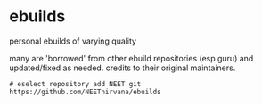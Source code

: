 # ebuilds
personal ebuilds of varying quality

many are 'borrowed' from other ebuild repositories (esp guru) and updated/fixed as needed. credits to their original maintainers.

```
# eselect repository add NEET git https://github.com/NEETnirvana/ebuilds
```
